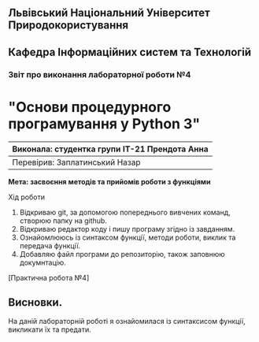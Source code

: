 ## Львівський Національний Університет Природокористування
## Кафедра Інформаційних систем та Технологій



### Звіт про виконання лабораторної роботи №4
# "Основи процедурного програмування у Python 3"



| Виконала: студентка групи ІТ-21 Прендота Анна|
|----------------------------------------------|
| Перевірив: Заплатинський Назар|




**Мета: засвоєння методів та прийомів роботи з функціями**


Хід роботи

1. Відкриваю git, за допомогою попереднього вивчених команд, створюю папку на github.
2. Відкриваю редактор коду і пишу програму згідно із завданням.
3. Ознайомлююсь із синтаксом функції, методи роботи, виклик та передача функції.
4. Добавляю файл програми до репозиторію, також заповнюю докумнтацію.


[Практична робота №4]

## Висновки. 

На даній лабораторній роботі я ознайомилася із синтаксисом функції, викликати їх та предати. 

